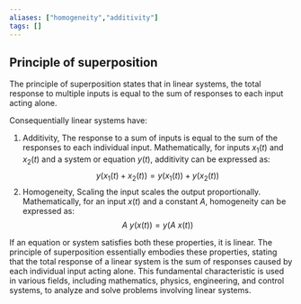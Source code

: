 ```yaml
---
aliases: ["homogeneity","additivity"]
tags: []
---
```


## Principle of superposition

The principle of superposition states that in linear systems, the total response to multiple inputs is equal to the sum of responses to each input acting alone.

Consequentially linear systems have:
1) Additivity, The response to a sum of inputs is equal to the sum of the responses to each individual input. Mathematically, for inputs $x_{1}(t)$ and $x_{2}(t)$ and a system or equation $y(t)$, additivity can be expressed as: 
$$y(x_{1}(t) + x_{2}(t)) = y(x_{1}(t)) + y(x_{2}(t))$$
2) Homogeneity, Scaling the input scales the output proportionally. Mathematically, for an input $x(t)$ and a constant $A$, homogeneity can be expressed as:
$$ A\:y(x(t)) = y(A\:x(t)) $$

If an equation or system satisfies both these properties, it is linear. The principle of superposition essentially embodies these properties, stating that the total response of a linear system is the sum of responses caused by each individual input acting alone. This fundamental characteristic is used in various fields, including mathematics, physics, engineering, and control systems, to analyze and solve problems involving linear systems.
